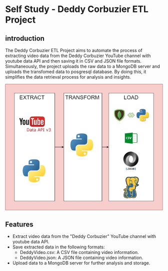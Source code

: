 # Self Study - Deddy Corbuzier ETL Project

## introduction
The Deddy Corbuzier ETL Project aims to automate the process of extracting video data from the Deddy Corbuzier YouTube channel with youtube data API and then saving it in CSV and JSON file formats. Simultaneously, the project uploads the raw data to a MongoDB server and uploads the transfomed data to posgresql database. By doing this, it simplifies the data retrieval process for analysis and insights.

![Diagram](./diagram.jpg)

## Features
- Extract video data from the "Deddy Corbuzier" YouTube channel with youtube data API.
- Save extracted data in the following formats:
    - DeddyVideo.csv: A CSV file containing video information.
    - DeddyVideo.json: A JSON file containing video information.
- Upload data to a MongoDB server for further analysis and storage.

